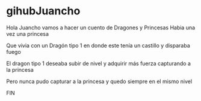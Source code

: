 # gihubJuancho

Hola Juancho vamos a hacer un cuento de Dragones y Princesas
Habia una vez una princesa

Que vivia con un Dragón tipo 1 en donde este tenía un castillo y disparaba fuego

El dragon tipo 1 deseaba subir de nivel y adquirir más fuerza capturando a la princesa

Pero nunca pudo capturar a la princesa y quedo siempre en el mismo nivel

FIN

